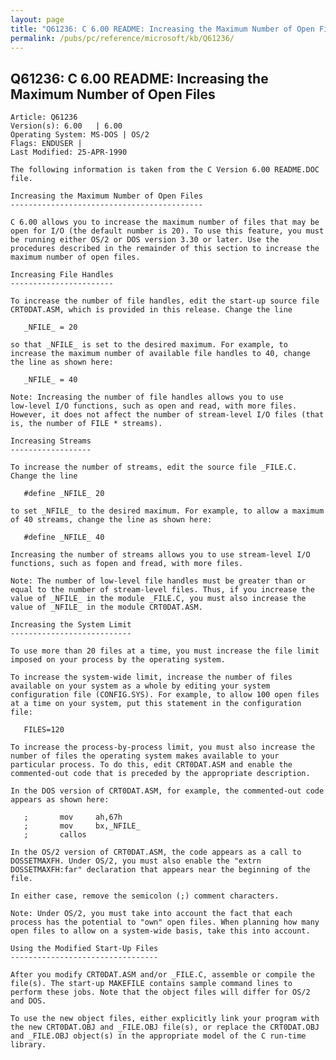```yaml
---
layout: page
title: "Q61236: C 6.00 README: Increasing the Maximum Number of Open Files"
permalink: /pubs/pc/reference/microsoft/kb/Q61236/
---
```


## Q61236: C 6.00 README: Increasing the Maximum Number of Open Files

	Article: Q61236
	Version(s): 6.00   | 6.00
	Operating System: MS-DOS | OS/2
	Flags: ENDUSER |
	Last Modified: 25-APR-1990
	
	The following information is taken from the C Version 6.00 README.DOC
	file.
	
	Increasing the Maximum Number of Open Files
	-------------------------------------------
	
	C 6.00 allows you to increase the maximum number of files that may be
	open for I/O (the default number is 20). To use this feature, you must
	be running either OS/2 or DOS version 3.30 or later. Use the
	procedures described in the remainder of this section to increase the
	maximum number of open files.
	
	Increasing File Handles
	-----------------------
	
	To increase the number of file handles, edit the start-up source file
	CRT0DAT.ASM, which is provided in this release. Change the line
	
	   _NFILE_ = 20
	
	so that _NFILE_ is set to the desired maximum. For example, to
	increase the maximum number of available file handles to 40, change
	the line as shown here:
	
	   _NFILE_ = 40
	
	Note: Increasing the number of file handles allows you to use
	low-level I/O functions, such as open and read, with more files.
	However, it does not affect the number of stream-level I/O files (that
	is, the number of FILE * streams).
	
	Increasing Streams
	------------------
	
	To increase the number of streams, edit the source file _FILE.C.
	Change the line
	
	   #define _NFILE_ 20
	
	to set _NFILE_ to the desired maximum. For example, to allow a maximum
	of 40 streams, change the line as shown here:
	
	   #define _NFILE_ 40
	
	Increasing the number of streams allows you to use stream-level I/O
	functions, such as fopen and fread, with more files.
	
	Note: The number of low-level file handles must be greater than or
	equal to the number of stream-level files. Thus, if you increase the
	value of _NFILE_ in the module _FILE.C, you must also increase the
	value of _NFILE_ in the module CRT0DAT.ASM.
	
	Increasing the System Limit
	---------------------------
	
	To use more than 20 files at a time, you must increase the file limit
	imposed on your process by the operating system.
	
	To increase the system-wide limit, increase the number of files
	available on your system as a whole by editing your system
	configuration file (CONFIG.SYS). For example, to allow 100 open files
	at a time on your system, put this statement in the configuration
	file:
	
	   FILES=120
	
	To increase the process-by-process limit, you must also increase the
	number of files the operating system makes available to your
	particular process. To do this, edit CRT0DAT.ASM and enable the
	commented-out code that is preceded by the appropriate description.
	
	In the DOS version of CRT0DAT.ASM, for example, the commented-out code
	appears as shown here:
	
	   ;       mov     ah,67h
	   ;       mov     bx,_NFILE_
	   ;       callos
	
	In the OS/2 version of CRT0DAT.ASM, the code appears as a call to
	DOSSETMAXFH. Under OS/2, you must also enable the "extrn
	DOSSETMAXFH:far" declaration that appears near the beginning of the
	file.
	
	In either case, remove the semicolon (;) comment characters.
	
	Note: Under OS/2, you must take into account the fact that each
	process has the potential to "own" open files. When planning how many
	open files to allow on a system-wide basis, take this into account.
	
	Using the Modified Start-Up Files
	---------------------------------
	
	After you modify CRT0DAT.ASM and/or _FILE.C, assemble or compile the
	file(s). The start-up MAKEFILE contains sample command lines to
	perform these jobs. Note that the object files will differ for OS/2
	and DOS.
	
	To use the new object files, either explicitly link your program with
	the new CRT0DAT.OBJ and _FILE.OBJ file(s), or replace the CRT0DAT.OBJ
	and _FILE.OBJ object(s) in the appropriate model of the C run-time
	library.
